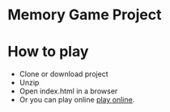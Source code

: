 # Memory Game Project

# How to play
* Clone or download project
* Unzip
* Open index.html in a browser
* Or you can play online [play online](http://tutor-ostritch-57510.netlify.com).
